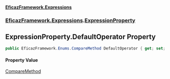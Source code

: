 #### [EficazFramework.Expressions](EficazFrameworkExpressions.md 'EficazFramework Expressions')
### [EficazFramework.Expressions](EficazFrameworkExpressions.md#EficazFramework.Expressions 'EficazFramework.Expressions').[ExpressionProperty](EficazFramework.Expressions/ExpressionProperty.md 'EficazFramework.Expressions.ExpressionProperty')

## ExpressionProperty.DefaultOperator Property

```csharp
public EficazFramework.Enums.CompareMethod DefaultOperator { get; set; }
```

#### Property Value
[CompareMethod](EficazFramework.Enums/CompareMethod.md 'EficazFramework.Enums.CompareMethod')